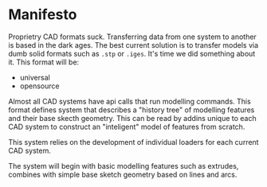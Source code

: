 # Manifesto

Proprietry CAD formats suck. Transferring data from one system to another is based in the dark ages. The best current solution is to transfer models via dumb solid formats such as `.stp` or `.iges`. It's time we did something about it. This format will be:

* universal
* opensource

Almost all CAD systems have api calls that run modelling commands. This format defines system that describes a "history tree" of modelling features and their base skecth geometry. This can be read by addins unique to each CAD system to construct an "inteligent" model of features from scratch.

This system relies on the development of individual loaders for each current CAD system.

The system will begin with basic modelling features such as extrudes, combines with simple base sketch geometry based on lines and arcs.